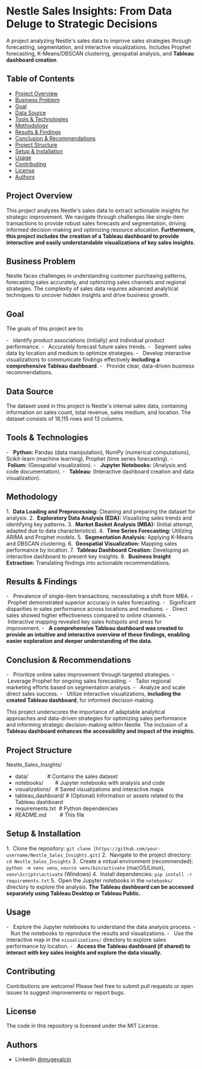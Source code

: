 # Nestle Sales Insights: From Data Deluge to Strategic Decisions
A project analyzing Nestle's sales data to improve sales strategies through forecasting, segmentation, and interactive visualizations. Includes Prophet forecasting, K-Means/DBSCAN clustering, geospatial analysis, and **Tableau dashboard creation**.

## Table of Contents

- [Project Overview](#project-overview)
- [Business Problem](#business-problem)
- [Goal](#goal)
- [Data Source](#data-source)
- [Tools & Technologies](#tools--technologies)
- [Methodology](#methodology)
- [Results & Findings](#results--findings)
- [Conclusion & Recommendations](#conclusion--recommendations)
- [Project Structure](#project-structure)
- [Setup & Installation](#setup--installation)
- [Usage](#usage)
- [Contributing](#contributing)
- [License](#license)
- [Authors](#authors)

## Project Overview

This project analyzes Nestle's sales data to extract actionable insights for strategic improvement. We navigate through challenges like single-item transactions to provide robust sales forecasts and segmentation, driving informed decision-making and optimizing resource allocation. **Furthermore, this project includes the creation of a Tableau dashboard to provide interactive and easily understandable visualizations of key sales insights.**

## Business Problem

Nestle faces challenges in understanding customer purchasing patterns, forecasting sales accurately, and optimizing sales channels and regional strategies. The complexity of sales data requires advanced analytical techniques to uncover hidden insights and drive business growth.

## Goal

The goals of this project are to:

-   Identify product associations (initially) and individual product performance.
-   Accurately forecast future sales trends.
-   Segment sales data by location and medium to optimize strategies.
-   Develop interactive visualizations to communicate findings effectively **including a comprehensive Tableau dashboard**.
-   Provide clear, data-driven business recommendations.

## Data Source

The dataset used in this project is Nestle's internal sales data, containing information on sales count, total revenue, sales medium, and location. The dataset consists of 18,115 rows and 13 columns.

## Tools & Technologies

-   **Python:** Pandas (data manipulation), NumPy (numerical computations), Scikit-learn (machine learning), Prophet (time series forecasting).
-   **Folium:** (Geospatial visualization).
-   **Jupyter Notebooks:** (Analysis and code documentation).
-   **Tableau:** (Interactive dashboard creation and data visualization).

## Methodology

1.  **Data Loading and Preprocessing:** Cleaning and preparing the dataset for analysis.
2.  **Exploratory Data Analysis (EDA):** Visualizing sales trends and identifying key patterns.
3.  **Market Basket Analysis (MBA):** (Initial attempt, adapted due to data characteristics).
4.  **Time Series Forecasting:** Utilizing ARIMA and Prophet models.
5.  **Segmentation Analysis:** Applying K-Means and DBSCAN clustering.
6.  **Geospatial Visualization:** Mapping sales performance by location.
7.  **Tableau Dashboard Creation:** Developing an interactive dashboard to present key insights.
8.  **Business Insight Extraction:** Translating findings into actionable recommendations.

## Results & Findings

-   Prevalence of single-item transactions, necessitating a shift from MBA.
-   Prophet demonstrated superior accuracy in sales forecasting.
-   Significant disparities in sales performance across locations and mediums.
-   Direct sales showed higher effectiveness compared to online channels.
-   Interactive mapping revealed key sales hotspots and areas for improvement.
-   **A comprehensive Tableau dashboard was created to provide an intuitive and interactive overview of these findings, enabling easier exploration and deeper understanding of the data.**

## Conclusion & Recommendations

-   Prioritize online sales improvement through targeted strategies.
-   Leverage Prophet for ongoing sales forecasting.
-   Tailor regional marketing efforts based on segmentation analysis.
-   Analyze and scale direct sales success.
-   Utilize interactive visualizations, **including the created Tableau dashboard**, for informed decision-making.

This project underscores the importance of adaptable analytical approaches and data-driven strategies for optimizing sales performance and informing strategic decision-making within Nestle. The inclusion of a **Tableau dashboard enhances the accessibility and impact of the insights.**

## Project Structure

Nestle_Sales_Insights/
* data/             # Contains the sales dataset
* notebooks/        # Jupyter notebooks with analysis and code
* visualizations/   # Saved visualizations and interactive maps
* tableau_dashboard/ # (Optional) Information or assets related to the Tableau dashboard
* requirements.txt  # Python dependencies
* README.md         # This file


## Setup & Installation

1.  Clone the repository: `git clone [https://github.com/your-username/Nestle_Sales_Insights.git]`
2.  Navigate to the project directory: `cd Nestle_Sales_Insights`
3.  Create a virtual environment (recommended): `python -m venv venv`, `source venv/bin/activate` (macOS/Linux), `venv\Scripts\activate` (Windows)
4.  Install dependencies: `pip install -r requirements.txt`
5.  Open the Jupyter notebooks in the `notebooks/` directory to explore the analysis. **The Tableau dashboard can be accessed separately using Tableau Desktop or Tableau Public.**

## Usage

-   Explore the Jupyter notebooks to understand the data analysis process.
-   Run the notebooks to reproduce the results and visualizations.
-   Use the interactive map in the `visualizations/` directory to explore sales performance by location.
-   **Access the Tableau dashboard (if shared) to interact with key sales insights and explore the data visually.**

## Contributing

Contributions are welcome! Please feel free to submit pull requests or open issues to suggest improvements or report bugs.

## License

The code in this repository is licensed under the MIT License.

## Authors

- Linkedin [@mugeyalcin](https://www.linkedin.com/in/mugeylcn/)
